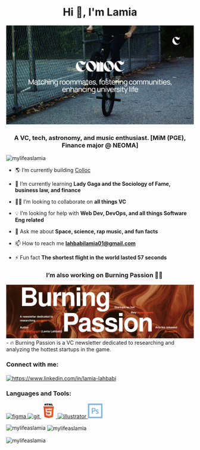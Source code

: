 <h1 align="center">Hi 👋, I'm Lamia</h1>
<div align="center"> <img src="https://raw.githubusercontent.com/mylifeaslamia/README.md/main/GitHub Banner.jpeg"> </div>
<h3 align="center">A VC, tech, astronomy, and music enthusiast. [MiM (PGE), Finance major @ NEOMA]</h3>

<p align="left"> <img src="https://komarev.com/ghpvc/?username=mylifeaslamia&label=Profile%20views&color=0e75b6&style=flat" alt="mylifeaslamia" /> </p>

- 🌎 I’m currently building [Colloc](https://colloc.online)

- 🧠 I’m currently learning **Lady Gaga and the Sociology of Fame, business law, and finance**

- 🤙🏼 I’m looking to collaborate on **all things VC**

- 💡 I’m looking for help with **Web Dev, DevOps, and all things Software Eng related**

- 💬 Ask me about **Space, science, rap music, and fun facts**

- 📫 How to reach me **lahbabilamia01@gmail.com**

- ⚡ Fun fact **The shortest flight in the world lasted 57 seconds**

  <h3 align="center">I’m also working on Burning Passion 🥵🔥</h3>
<div align="center"> <img src="https://raw.githubusercontent.com/mylifeaslamia/README.md/main/Burning Passion banner real.jpg"> </div>
- 🔥 Burning Passion is a VC newsletter dedicated to researching and analyzing the hottest startups in the game.

<h3 align="left">Connect with me:</h3>
<p align="left">
<a href="https://linkedin.com/in/https://www.linkedin.com/in/lamia-lahbabi" target="blank"><img align="center" src="https://raw.githubusercontent.com/rahuldkjain/github-profile-readme-generator/master/src/images/icons/Social/linked-in-alt.svg" alt="https://www.linkedin.com/in/lamia-lahbabi" height="30" width="40" /></a>
</p>

<h3 align="left">Languages and Tools:</h3>
<p align="left"> <a href="https://www.figma.com/" target="_blank" rel="noreferrer"> <img src="https://www.vectorlogo.zone/logos/figma/figma-icon.svg" alt="figma" width="40" height="40"/> </a> <a href="https://git-scm.com/" target="_blank" rel="noreferrer"> <img src="https://www.vectorlogo.zone/logos/git-scm/git-scm-icon.svg" alt="git" width="40" height="40"/> </a> <a href="https://www.w3.org/html/" target="_blank" rel="noreferrer"> <img src="https://raw.githubusercontent.com/devicons/devicon/master/icons/html5/html5-original-wordmark.svg" alt="html5" width="40" height="40"/> </a> <a href="https://www.adobe.com/in/products/illustrator.html" target="_blank" rel="noreferrer"> <img src="https://www.vectorlogo.zone/logos/adobe_illustrator/adobe_illustrator-icon.svg" alt="illustrator" width="40" height="40"/> </a> <a href="https://www.photoshop.com/en" target="_blank" rel="noreferrer"> <img src="https://raw.githubusercontent.com/devicons/devicon/master/icons/photoshop/photoshop-line.svg" alt="photoshop" width="40" height="40"/> </a> </p>

<p><img align="left" src="https://github-readme-stats.vercel.app/api/top-langs?username=mylifeaslamia&show_icons=true&locale=en&layout=compact" alt="mylifeaslamia" /></p>

<p>&nbsp;<img align="center" src="https://github-readme-stats.vercel.app/api?username=mylifeaslamia&show_icons=true&locale=en" alt="mylifeaslamia" /></p>

<p><img align="center" src="https://github-readme-streak-stats.herokuapp.com/?user=mylifeaslamia&" alt="mylifeaslamia" /></p>
